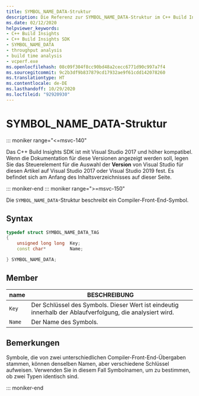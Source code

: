 ```yaml
---
title: SYMBOL_NAME_DATA-Struktur
description: Die Referenz zur SYMBOL_NAME_DATA-Struktur im C++ Build Insights SDK.
ms.date: 02/12/2020
helpviewer_keywords:
- C++ Build Insights
- C++ Build Insights SDK
- SYMBOL_NAME_DATA
- throughput analysis
- build time analysis
- vcperf.exe
ms.openlocfilehash: 08c09f304f8cc90bd48a2cecc6771d90c997a7f4
ms.sourcegitcommit: 9c2b3df9b837879cd17932ae9f61cdd142078260
ms.translationtype: HT
ms.contentlocale: de-DE
ms.lasthandoff: 10/29/2020
ms.locfileid: "92920930"
---
```

# <a name="symbol_name_data-structure"></a>SYMBOL_NAME_DATA-Struktur

::: moniker range="<=msvc-140"

Das C++ Build Insights SDK ist mit Visual Studio 2017 und höher kompatibel. Wenn die Dokumentation für diese Versionen angezeigt werden soll, legen Sie das Steuerelement für die Auswahl der **Version** von Visual Studio für diesen Artikel auf Visual Studio 2017 oder Visual Studio 2019 fest. Es befindet sich am Anfang des Inhaltsverzeichnisses auf dieser Seite.

::: moniker-end
::: moniker range=">=msvc-150"

Die `SYMBOL_NAME_DATA`-Struktur beschreibt ein Compiler-Front-End-Symbol.

## <a name="syntax"></a>Syntax

```cpp
typedef struct SYMBOL_NAME_DATA_TAG
{
    unsigned long long  Key;
    const char*         Name;

} SYMBOL_NAME_DATA;
```

## <a name="members"></a>Member

| name | BESCHREIBUNG |
|--|--|
| `Key` | Der Schlüssel des Symbols. Dieser Wert ist eindeutig innerhalb der Ablaufverfolgung, die analysiert wird. |
| `Name` | Der Name des Symbols. |

## <a name="remarks"></a>Bemerkungen

Symbole, die von zwei unterschiedlichen Compiler-Front-End-Übergaben stammen, können denselben Namen, aber verschiedene Schlüssel aufweisen. Verwenden Sie in diesem Fall Symbolnamen, um zu bestimmen, ob zwei Typen identisch sind.

::: moniker-end
